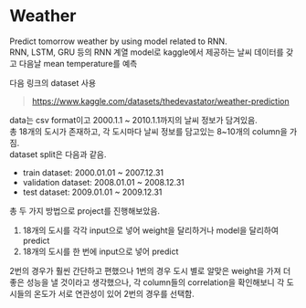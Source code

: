 # Weather
Predict tomorrow weather by using model related to RNN.   
RNN, LSTM, GRU 등의 RNN 계열 model로 kaggle에서 제공하는 날씨 데이터를 갖고 다음날 mean temperature를 예측   
  
다음 링크의 dataset 사용   
> https://www.kaggle.com/datasets/thedevastator/weather-prediction   
   
   
   
data는 csv format이고 2000.1.1 ~ 2010.1.1까지의 날씨 정보가 담겨있음.   
총 18개의 도시가 존재하고, 각 도시마다 날씨 정보를 담고있는 8~10개의 column을 가짐.   
dataset split은 다음과 같음.   
- train dataset: 2000.01.01 ~ 2007.12.31   
- validation dataset: 2008.01.01 ~ 2008.12.31   
- test dataset: 2009.01.01 ~ 2009.12.31   
   
   
총 두 가지 방법으로 project를 진행해보았음.   
1. 18개의 도시를 각각 input으로 넣어 weight을 달리하거나 model을 달리하여 predict   
2. 18개의 도시를 한 번에 input으로 넣어 predict   
   
   
2번의 경우가 훨씬 간단하고 편했으나 1번의 경우 도시 별로 알맞은 weight을 가져 더 좋은 성능을 낼 것이라고 생각했으나, 각 column들의 correlation을 확인해보니 각 도시들의 온도가 서로 연관성이 있어 2번의 경우를 선택함.   
